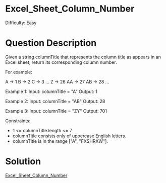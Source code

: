 
# Excel_Sheet_Column_Number

Difficulty: Easy

# Question Description

Given a string columnTitle that represents the column title as appears in an Excel sheet, return its corresponding column number.

For example:

A -> 1
B -> 2
C -> 3
...
Z -> 26
AA -> 27
AB -> 28 
...

Example 1:
Input: columnTitle = "A"
Output: 1

Example 2:
Input: columnTitle = "AB"
Output: 28

Example 3:
Input: columnTitle = "ZY"
Output: 701

Constraints:

- 1 <= columnTitle.length <= 7
- columnTitle consists only of uppercase English letters.
- columnTitle is in the range ["A", "FXSHRXW"].

# Solution

[Excel_Sheet_Column_Number]([171]Excel_Sheet_Column_Number.py)
    
    